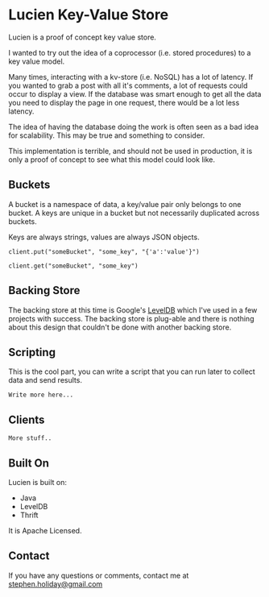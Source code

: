 # Lucien Key-Value Store #

Lucien is a proof of concept key value store.

I wanted to try out the idea of a coprocessor (i.e. stored procedures) to a key value model.

Many times, interacting with a kv-store (i.e. NoSQL) has a lot of latency.
If you wanted to grab a post with all it's comments, a lot of requests could occur to display a view.
If the database was smart enough to get all the data you need to display the page in one request, there would be a lot less latency.

The idea of having the database doing the work is often seen as a bad idea for scalability.
This may be true and something to consider.

This implementation is terrible, and should not be used in production, it is only a proof of concept to see what this model could look like.

## Buckets ##

A bucket is a namespace of data, a key/value pair only belongs to one bucket.
A keys are unique in a bucket but not necessarily duplicated across buckets.

Keys are always strings, values are always JSON objects.

    client.put("someBucket", "some_key", "{'a':'value'}")
    
    client.get("someBucket", "some_key")
    
## Backing Store ##
The backing store at this time is Google's [LevelDB](http://code.google.com/p/leveldb/) which I've used in a few projects with success.
The backing store is plug-able and there is nothing about this design that couldn't be done with another backing store.

## Scripting ##
This is the cool part, you can write a script that you can run later to collect data and send results.

    Write more here...
    
## Clients ###

    More stuff..

## Built On ##
Lucien is built on:

*   Java
*   LevelDB
*   Thrift


It is Apache Licensed.

## Contact ##

If you have any questions or comments, contact me at stephen.holiday@gmail.com

